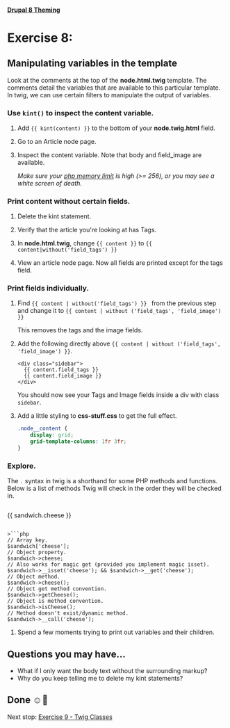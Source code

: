 #### [Drupal 8 Theming](README.md)

# Exercise 8:

## Manipulating variables in the template

Look at the comments at the top of the **node.html.twig** template. The comments detail the variables that are available to this particular template. In twig, we can use certain filters to manipulate the output of variables.

### Use `kint()` to inspect the content variable.

1. Add `{{ kint(content) }}` to the bottom of your **node.twig.html** field.

2. Go to an Article node page.

3. Inspect the content variable. Note that body and field_image are available.

    _Make sure your [php memory limit](https://www.drupal.org/docs/7/managing-site-performance-and-scalability/changing-php-memory-limits) is high (>= 256), or you may see a white screen of death._


### Print content without certain fields.

1. Delete the kint statement.

1. Verify that the article you're looking at has Tags. 

1. In **node.html.twig**, change ```{{ content }}``` to ```{{ content|without('field_tags') }}```

2. View an article node page. Now all fields are printed except for the tags field.

### Print fields individually.

1. Find ```{{ content | without('field_tags') }} ``` from the previous step and change it to ```{{ content | without ('field_tags', 'field_image') }}```

    This removes the tags and the image fields.


2. Add the following directly above `{{ content | without ('field_tags', 'field_image') }}`.

    ```twig
    <div class="sidebar">
      {{ content.field_tags }}
      {{ content.field_image }}
    </div>
    ```

    You should now see your Tags and Image fields inside a div with class `sidebar`. 
    
3. Add a little styling to **css-stuff.css** to get the full effect.

    ```css
    .node__content {
        display: grid;
        grid-template-columns: 1fr 3fr;
    }
    ```


### Explore.
The `.` syntax in twig is a shorthand for some PHP methods and functions. Below is  a list of methods Twig will check in the order they will be checked in.

> ```twig
{{ sandwich.cheese }}   
```
       
>```php
// Array key.
$sandwich['cheese'];
// Object property.
$sandwich->cheese;
// Also works for magic get (provided you implement magic isset).
$sandwich->__isset('cheese'); && $sandwich->__get('cheese');
// Object method.
$sandwich->cheese();
// Object get method convention.
$sandwich->getCheese();
// Object is method convention.
$sandwich->isCheese();
// Method doesn't exist/dynamic method.
$sandwich->__call('cheese');
```


1. Spend a few moments trying to print out variables and their children.


   
## Questions you may have...
+ What if I only want the body text without the surrounding markup?
+ Why do you keep telling me to delete my kint statements?

## Done ☺
Next stop: [Exercise 9 - Twig Classes](exercise_09-twig-classes.md)

